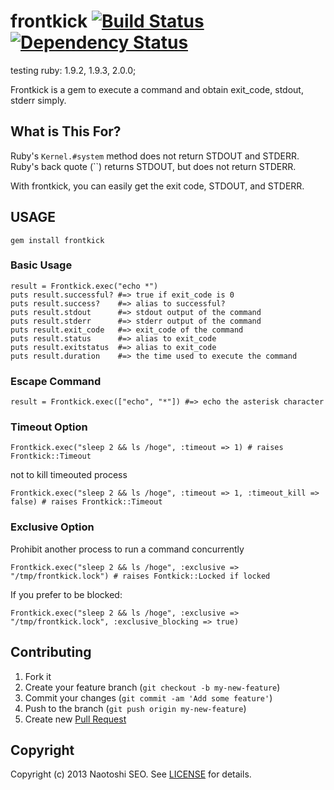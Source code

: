 # frontkick [![Build Status](https://secure.travis-ci.org/sonots/frontkick.png?branch=master)](http://travis-ci.org/sonots/frontkick) [![Dependency Status](https://gemnasium.com/sonots/frontkick.png)](https://gemnasium.com/sonots/frontkick)

testing ruby: 1.9.2, 1.9.3, 2.0.0;

Frontkick is a gem to execute a command and obtain exit\_code, stdout, stderr simply. 

## What is This For?

Ruby's `Kernel.#system` method does not return STDOUT and STDERR. 
Ruby's back quote (``) returns STDOUT, but does not return STDERR.

With frontkick, you can easily get the exit code, STDOUT, and STDERR. 

## USAGE

    gem install frontkick

### Basic Usage

    result = Frontkick.exec("echo *")
    puts result.successful? #=> true if exit_code is 0
    puts result.success?    #=> alias to successful?
    puts result.stdout      #=> stdout output of the command
    puts result.stderr      #=> stderr output of the command
    puts result.exit_code   #=> exit_code of the command
    puts result.status      #=> alias to exit_code
    puts result.exitstatus  #=> alias to exit_code
    puts result.duration    #=> the time used to execute the command

### Escape Command

    result = Frontkick.exec(["echo", "*"]) #=> echo the asterisk character

### Timeout Option

    Frontkick.exec("sleep 2 && ls /hoge", :timeout => 1) # raises Frontkick::Timeout

not to kill timeouted process

    Frontkick.exec("sleep 2 && ls /hoge", :timeout => 1, :timeout_kill => false) # raises Frontkick::Timeout

### Exclusive Option

Prohibit another process to run a command concurrently

    Frontkick.exec("sleep 2 && ls /hoge", :exclusive => "/tmp/frontkick.lock") # raises Fontkick::Locked if locked

If you prefer to be blocked:

    Frontkick.exec("sleep 2 && ls /hoge", :exclusive => "/tmp/frontkick.lock", :exclusive_blocking => true)

## Contributing

1. Fork it
2. Create your feature branch (`git checkout -b my-new-feature`)
3. Commit your changes (`git commit -am 'Add some feature'`)
4. Push to the branch (`git push origin my-new-feature`)
5. Create new [Pull Request](../../pull/new/master)

## Copyright

Copyright (c) 2013 Naotoshi SEO. See [LICENSE](LICENSE) for details.
